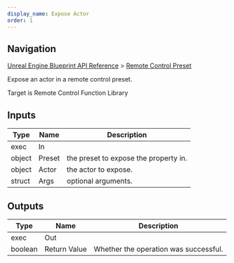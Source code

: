 ```yaml
---
display_name: Expose Actor
order: 1
---
```

## Navigation

[Unreal Engine Blueprint API Reference](https://dev.epicgames.com/documentation/en-us/unreal-engine/BlueprintAPI) > [Remote Control Preset](https://dev.epicgames.com/documentation/en-us/unreal-engine/BlueprintAPI/RemoteControlPreset)

Expose an actor in a remote control preset.

Target is Remote Control Function Library

## Inputs

| Type | Name | Description |
| --- | --- | --- |
| exec | In |  |
| object | Preset | the preset to expose the property in. |
| object | Actor | the actor to expose. |
| struct | Args | optional arguments. |

## Outputs

| Type | Name | Description |
| --- | --- | --- |
| exec | Out |  |
| boolean | Return Value | Whether the operation was successful. |
